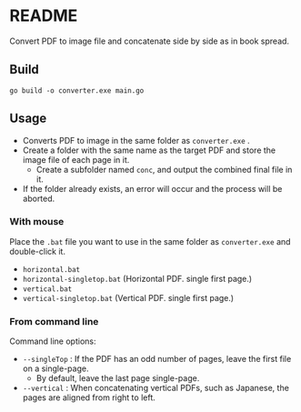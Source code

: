 # README

Convert PDF to image file and concatenate side by side as in book spread.

## Build

```
go build -o converter.exe main.go
```

## Usage

+ Converts PDF to image in the same folder as `converter.exe` .
+ Create a folder with the same name as the target PDF and store the image file of each page in it.
    + Create a subfolder named `conc`, and output the combined final file in it.
+ If the folder already exists, an error will occur and the process will be aborted.

### With mouse

Place the `.bat` file you want to use in the same folder as `converter.exe` and double-click it.

+ `horizontal.bat`
+ `horizontal-singletop.bat` (Horizontal PDF. single first page.)
+ `vertical.bat`
+ `vertical-singletop.bat` (Vertical PDF. single first page.)

### From command line

Command line options:

+ `--singleTop` : If the PDF has an odd number of pages, leave the first file on a single-page.
    + By default, leave the last page single-page.
+ `--vertical` : When concatenating vertical PDFs, such as Japanese, the pages are aligned from right to left.

